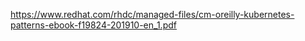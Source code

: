 https://www.redhat.com/rhdc/managed-files/cm-oreilly-kubernetes-patterns-ebook-f19824-201910-en_1.pdf
